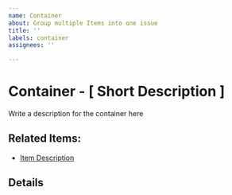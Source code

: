 ```yaml
---
name: Container
about: Group multiple Items into one issue
title: ''
labels: container
assignees: ''

---
```


# Container - [ Short Description ]

Write a description for the container here

## Related Items:
- [Item Description](https://github.com/ps-toronto-team-4/.github/issues/ITEMNUMBER)

## Details
